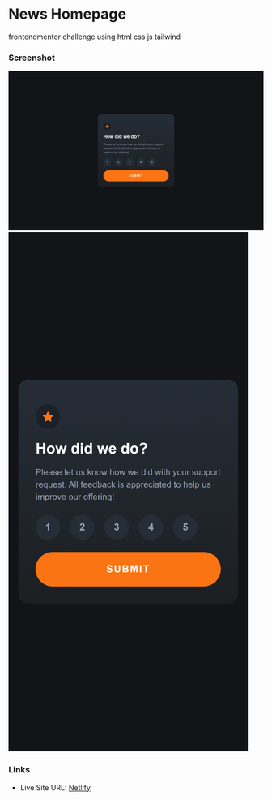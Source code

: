 # News Homepage
frontendmentor challenge using html css js tailwind
### Screenshot
![desktop](./screenshot/desktop.png)
![mobile](./screenshot/mobile.png)
### Links
- Live Site URL: [Netlify](https://sparkly-crumble-9d1818.netlify.app/)
